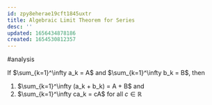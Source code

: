 ```yaml
---
id: zpy8eherae19cft1845uxtr
title: Algebraic Limit Theorem for Series
desc: ''
updated: 1656434878186
created: 1654530812357
---
```

#analysis 

If $\sum_{k=1}^\infty a_k = A$ and $\sum_{k=1}^\infty b_k = B$, then
1. $\sum_{k=1}^\infty (a_k + b_k) = A + B$ and
2. $\sum_{k=1}^\infty ca_k = cA$ for all $c \in \mathbb{R}$
